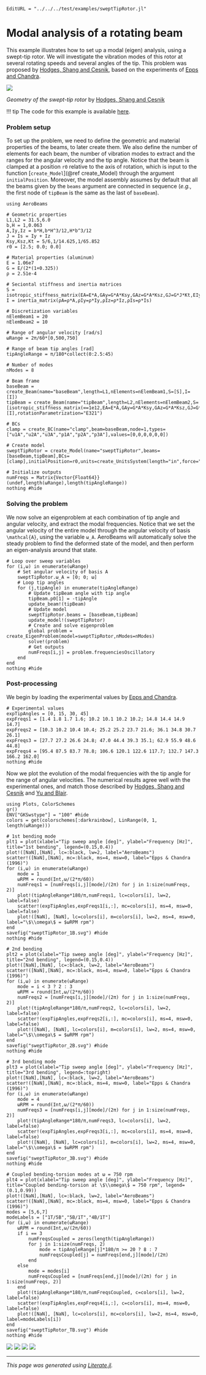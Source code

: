 ```@meta
EditURL = "../../../test/examples/sweptTipRotor.jl"
```

# Modal analysis of a rotating beam
This example illustrates how to set up a modal (eigen) analysis, using a swept-tip rotor. We will investigate the vibration modes of this rotor at several rotating speeds and several angles of the tip. This problem was proposed by [Hodges, Shang and Cesnik](https://doi.org/10.2514/6.1995-1174), based on the experiments of [Epps and Chandra](https://doi.org/10.4050/JAHS.41.29).

![](../assets/sweptTipRotor.png)

*Geometry of the swept-tip rotor* by [Hodges, Shang and Cesnik](https://doi.org/10.2514/6.1995-1174)

!!! tip
    The code for this example is available [here](https://github.com/luizpancini/AeroBeams.jl/blob/main/test/examples/sweptTipRotor.jl).

### Problem setup
To set up the problem, we need to define the geometric and material properties of the beams, to later create them. We also define the number of elements for each beam, the number of vibration modes to extract and the ranges for the angular velocity and the tip angle. Notice that the beam is clamped at a position `r0` relative to the axis of rotation, which is input to the function [`create_Model`](@ref create_Model) through the argument `initialPosition`. Moreover, the model assembly assumes by default that all the beams given by the `beams` argument are connected in sequence (*e.g.*, the first node of `tipBeam` is the same as the last of `baseBeam`).

````@example sweptTipRotor
using AeroBeams

# Geometric properties
L1,L2 = 31.5,6.0
b,H = 1,0.063
A,Iy,Iz = b*H,b*H^3/12,H*b^3/12
J = Is = Iy + Iz
Ksy,Ksz,Kt = 5/6,1/14.625,1/65.852
r0 = [2.5; 0.0; 0.0]

# Material properties (aluminum)
E = 1.06e7
G = E/(2*(1+0.325))
ρ = 2.51e-4

# Seciontal stiffness and inertia matrices
S = isotropic_stiffness_matrix(EA=E*A,GAy=G*A*Ksy,GAz=G*A*Ksz,GJ=G*J*Kt,EIy=E*Iy,EIz=E*Iz)
I = inertia_matrix(ρA=ρ*A,ρIy=ρ*Iy,ρIz=ρ*Iz,ρIs=ρ*Is)

# Discretization variables
nElemBeam1 = 20
nElemBeam2 = 10

# Range of angular velocity [rad/s]
ωRange = 2π/60*[0,500,750]

# Range of beam tip angles [rad]
tipAngleRange = π/180*collect(0:2.5:45)

# Number of modes
nModes = 8

# Beam frame
baseBeam = create_Beam(name="baseBeam",length=L1,nElements=nElemBeam1,S=[S],I=[I])
tipBeam = create_Beam(name="tipBeam",length=L2,nElements=nElemBeam2,S=[isotropic_stiffness_matrix(∞=1e12,EA=E*A,GAy=G*A*Ksy,GAz=G*A*Ksz,GJ=G*J*Kt,EIy=E*Iy,EIz=E*Iz)],I=[I],rotationParametrization="E321")

# BCs
clamp = create_BC(name="clamp",beam=baseBeam,node=1,types=["u1A","u2A","u3A","p1A","p2A","p3A"],values=[0,0,0,0,0,0])

# Create model
sweptTipRotor = create_Model(name="sweptTipRotor",beams=[baseBeam,tipBeam],BCs=[clamp],initialPosition=r0,units=create_UnitsSystem(length="in",force="lbf",frequency="Hz"))

# Initialize outputs
numFreqs = Matrix{Vector{Float64}}(undef,length(ωRange),length(tipAngleRange))
nothing #hide
````

### Solving the problem
We now solve an eigenproblem at each combination of tip angle and angular velocity, and extract the modal frequencies. Notice that we set the angular velocity of the entire model through the angular velocity of basis ``\mathcal{A}``, using the variable `ω_A`. AeroBeams will automatically solve the steady problem to find the deformed state of the model, and then perform an eigen-analysis around that state.

````@example sweptTipRotor
# Loop over sweep variables
for (i,ω) in enumerate(ωRange)
    # Set angular velocity of basis A
    sweptTipRotor.ω_A = [0; 0; ω]
    # Loop tip angles
    for (j,tipAngle) in enumerate(tipAngleRange)
        # Update tipBeam angle with tip angle
        tipBeam.p0[1] = -tipAngle
        update_beam!(tipBeam)
        # Update model
        sweptTipRotor.beams = [baseBeam,tipBeam]
        update_model!(sweptTipRotor)
        # Create and solve eigenproblem
        global problem = create_EigenProblem(model=sweptTipRotor,nModes=nModes)
        solve!(problem)
        # Get outputs
        numFreqs[i,j] = problem.frequenciesOscillatory
    end
end
nothing #hide
````

### Post-processing
We begin by loading the experimental values by [Epps and Chandra](https://doi.org/10.4050/JAHS.41.29).

````@example sweptTipRotor
# Experimental values
expTipAngles = [0, 15, 30, 45]
expFreqs1 = [1.4 1.8 1.7 1.6; 10.2 10.1 10.2 10.2; 14.8 14.4 14.9 14.7]
expFreqs2 = [10.3 10.2 10.4 10.4; 25.2 25.2 23.7 21.6; 36.1 34.8 30.7 26.1]
expFreqs3 = [27.7 27.2 26.6 24.8; 47.0 44.4 39.3 35.1; 62.9 55.9 48.6 44.8]
expFreqs4 = [95.4 87.5 83.7 78.8; 106.6 120.1 122.6 117.7; 132.7 147.3 166.2 162.0]
nothing #hide
````

Now we plot the evolution of the modal frequencies with the tip angle for the range of angular velocities. The numerical results agree well with the experimental ones, and match those described by [Hodges, Shang and Cesnik](https://doi.org/10.2514/6.1995-1174) and [Yu and Blair](https://doi.org/10.1016/j.compstruct.2012.04.007).

````@example sweptTipRotor
using Plots, ColorSchemes
gr()
ENV["GKSwstype"] = "100" #hide
colors = get(colorschemes[:darkrainbow], LinRange(0, 1, length(ωRange)))

# 1st bending mode
plt1 = plot(xlabel="Tip sweep angle [deg]", ylabel="Frequency [Hz]", title="1st bending", legend=(0.15,0.4))
plot!([NaN],[NaN], lc=:black, lw=2, label="AeroBeams")
scatter!([NaN],[NaN], mc=:black, ms=4, msw=0, label="Epps & Chandra (1996)")
for (i,ω) in enumerate(ωRange)
    mode = 1
    ωRPM = round(Int,ω/(2*π/60))
    numFreqs1 = [numFreqs[i,j][mode]/(2π) for j in 1:size(numFreqs, 2)]
    plot!(tipAngleRange*180/π,numFreqs1, lc=colors[i], lw=2, label=false)
    scatter!(expTipAngles,expFreqs1[i,:], mc=colors[i], ms=4, msw=0, label=false)
    plot!([NaN], [NaN], lc=colors[i], m=colors[i], lw=2, ms=4, msw=0, label="\$\\omega\$ = $ωRPM rpm")
end
savefig("sweptTipRotor_1B.svg") #hide
nothing #hide

# 2nd bending
plt2 = plot(xlabel="Tip sweep angle [deg]", ylabel="Frequency [Hz]", title="2nd bending", legend=(0.15,0.4))
plot!([NaN],[NaN], lc=:black, lw=2, label="AeroBeams")
scatter!([NaN],[NaN], mc=:black, ms=4, msw=0, label="Epps & Chandra (1996)")
for (i,ω) in enumerate(ωRange)
    mode = i < 3 ? 2 : 3
    ωRPM = round(Int,ω/(2*π/60))
    numFreqs2 = [numFreqs[i,j][mode]/(2π) for j in 1:size(numFreqs, 2)]
    plot!(tipAngleRange*180/π,numFreqs2, lc=colors[i], lw=2, label=false)
    scatter!(expTipAngles,expFreqs2[i,:], mc=colors[i], ms=4, msw=0, label=false)
    plot!([NaN], [NaN], lc=colors[i], m=colors[i], lw=2, ms=4, msw=0, label="\$\\omega\$ = $ωRPM rpm")
end
savefig("sweptTipRotor_2B.svg") #hide
nothing #hide

# 3rd bending mode
plt3 = plot(xlabel="Tip sweep angle [deg]", ylabel="Frequency [Hz]", title="3rd bending", legend=:topright)
plot!([NaN],[NaN], lc=:black, lw=2, label="AeroBeams")
scatter!([NaN],[NaN], mc=:black, ms=4, msw=0, label="Epps & Chandra (1996)")
for (i,ω) in enumerate(ωRange)
    mode = 4
    ωRPM = round(Int,ω/(2*π/60))
    numFreqs3 = [numFreqs[i,j][mode]/(2π) for j in 1:size(numFreqs, 2)]
    plot!(tipAngleRange*180/π,numFreqs3, lc=colors[i], lw=2, label=false)
    scatter!(expTipAngles,expFreqs3[i,:], mc=colors[i], ms=4, msw=0, label=false)
    plot!([NaN], [NaN], lc=colors[i], m=colors[i], lw=2, ms=4, msw=0, label="\$\\omega\$ = $ωRPM rpm")
end
savefig("sweptTipRotor_3B.svg") #hide
nothing #hide

# Coupled bending-torsion modes at ω = 750 rpm
plt4 = plot(xlabel="Tip sweep angle [deg]", ylabel="Frequency [Hz]", title="Coupled bending-torsion at \$\\omega\$ = 750 rpm", legend=(0.1,0.99))
plot!([NaN],[NaN], lc=:black, lw=2, label="AeroBeams")
scatter!([NaN],[NaN], mc=:black, ms=4, msw=0, label="Epps & Chandra (1996)")
modes = [5,6,7]
modeLabels = ["1T/5B","5B/1T","4B/1T"]
for (i,ω) in enumerate(ωRange)
    ωRPM = round(Int,ω/(2π/60))
    if i == 3
        numFreqsCoupled = zeros(length(tipAngleRange))
        for j in 1:size(numFreqs, 2)
            mode = tipAngleRange[j]*180/π >= 20 ? 8 : 7
            numFreqsCoupled[j] = numFreqs[end,j][mode]/(2π)
        end
    else
        mode = modes[i]
        numFreqsCoupled = [numFreqs[end,j][mode]/(2π) for j in 1:size(numFreqs, 2)]
    end
    plot!(tipAngleRange*180/π,numFreqsCoupled, c=colors[i], lw=2, label=false)
    scatter!(expTipAngles,expFreqs4[i,:], c=colors[i], ms=4, msw=0, label=false)
    plot!([NaN], [NaN], lc=colors[i], mc=colors[i], lw=2, ms=4, msw=0, label=modeLabels[i])
end
savefig("sweptTipRotor_TB.svg") #hide
nothing #hide
````

![](sweptTipRotor_1B.svg)
![](sweptTipRotor_2B.svg)
![](sweptTipRotor_3B.svg)
![](sweptTipRotor_TB.svg)

---

*This page was generated using [Literate.jl](https://github.com/fredrikekre/Literate.jl).*

